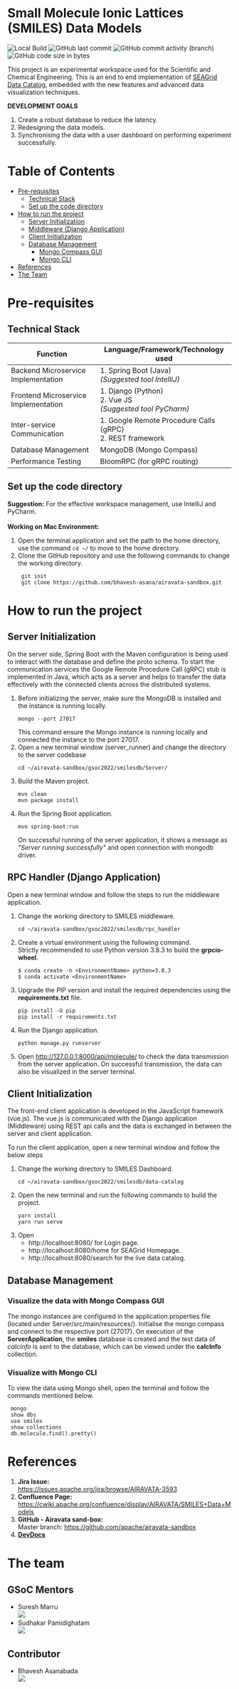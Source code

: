 # Small Molecule Ionic Lattices (SMILES) Data Models

![Local Build](https://img.shields.io/badge/local%20build-successful%20-green)
![GitHub last commit](https://img.shields.io/github/last-commit/bhavesh-asana/airavata-sandbox)
![GitHub commit activity (branch)](https://img.shields.io/github/commit-activity/m/bhavesh-asana/airavata-sandbox/master)
![GitHub code size in bytes](https://img.shields.io/github/languages/code-size/bhavesh-asana/airavata-sandbox)

This project is an experimental workspace used for the Scientific and Chemical Engineering.
This is an end to end implementation of [SEAGrid Data Catalog](https://data.seagrid.org/),
embedded with the new features and advanced data visualization techniques.

**DEVELOPMENT GOALS**

1. Create a robust database to reduce the latency.
2. Redesigning the data models.
3. Synchronising the data with a user dashboard on performing experiment successfully.

# Table of Contents

- [Pre-requisites](#pre-requisites)
  - [Technical Stack](#technical-stack)
  - [Set up the code directory](#set-up-the-code-directory)
- [How to run the project](#how-to-run-the-project)
  - [Server Initialization](#server-initialization)
  - [Middleware (Django Application)](#middleware-django-application)
  - [Client Initialization](#client-initialization)
  - [Database Management](#database-management)
    - [Mongo Compass GUI](#visualize-the-data-with-mongo-compass-gui)
    - [Mongo CLI](#visualize-with-mongo-cli)
- [References](#references)
- [The Team](#the-team)

# Pre-requisites

## Technical Stack

| **Function**                         | **Language/Framework/Technology used**                              |
| ------------------------------------ | ------------------------------------------------------------------- |
| Backend Microservice Implementation  | 1. Spring Boot (Java) <br/> _(Suggested tool IntelliJ)_             |
| Frontend Microservice Implementation | 1. Django (Python) <br/> 2. Vue JS <br/> _(Suggested tool PyCharm)_ |
| Inter-service Communication          | 1. Google Remote Procedure Calls (gRPC) <br/> 2. REST framework     |
| Database Management                  | MongoDB (Mongo Compass)                                             |
| Performance Testing                  | BloomRPC (for gRPC routing)                                         |

## Set up the code directory

**Suggestion:** For the effective workspace management, use IntelliJ and PyCharm.<br/><br/>
**Working on Mac Environment:** <br/>

1. Open the terminal application and set the path to the home directory,
   use the command `cd ~/` to move to the home directory.
2. Clone the GitHub repository and use the following commands to change
   the working directory.
   ```commandline
    git init
    git clone https://github.com/bhavesh-asana/airavata-sandbox.git
   ```

# How to run the project

## Server Initialization

On the server side, Spring Boot with the Maven configuration is being used to interact with the database and define the proto schema. To start the communication services the
Google Remote Procedure Call (gRPC) stub is implemented in Java, which
acts as a server and helps to transfer the data effectively with the
connected clients across the distributed systems.

1. Before initializing the server, make sure the MongoDB is installed and the instance
   is running locally.
   ```commandline
   mongo --port 27017
   ```
   This command ensure the Mongo instance is running locally and connected the instance to the port 27017.
2. Open a new terminal window (server_runner) and change the directory to the
   server codebase
   ```commandline
   cd ~/airavata-sandbox/gsoc2022/smilesdb/Server/
   ```
3. Build the Maven project.
   ```commandline
   mvn clean
   mvn package install
   ```
4. Run the Spring Boot application.
   ```commandline
   mvn spring-boot:run
   ```
   On successful running of the server application, it shows a message as
   _"Server running successfully"_ and open connection with mongodb driver.

## RPC Handler (Django Application)

Open a new terminal window and follow the steps to run the middleware application.

1. Change the working directory to SMILES middleware.
   ```commandline
   cd ~/airavata-sandbox/gsoc2022/smilesdb/rpc_handler
   ```
2. Create a virtual environment using the following command. <br/>
   Strictly recommended to use Python version 3.8.3 to build the **grpcio-wheel**.
   ```commandline
   $ conda create -n <EnvironmentName> python=3.8.3
   $ conda activate <EnvironmentName>
   ```
3. Upgrade the PIP version and install the required dependencies using the **requirements.txt** file.
   ```commandline
   pip install -U pip
   pip install -r requirements.txt
   ```
4. Run the Django application.
   ```commandline
   python manage.py runserver
   ```
5. Open http://127.0.0.1:8000/api/molecule/ to check the data transmission from
   the server application. On successful transmission, the data can also be visualized
   in the server terminal.

## Client Initialization

The front-end client application is developed in the JavaScript framework (vue.js).
The vue.js is communicated with the Django application (Middleware)
using REST api calls and the data is exchanged in between the server
and client application.

To run the client application, open a new terminal window and follow the below steps

1. Change the working directory to SMILES Dashboard.
   ```commandline
   cd ~/airavata-sandbox/gsoc2022/smilesdb/data-catalog
   ```
2. Open the new terminal and run the following commands to build the project.
   ```commandline
   yarn install
   yarn run serve
   ```
3. Open
   - http://localhost:8080/ for Login page.
   - http://localhost:8080/home for SEAGrid Homepage.
   - http://localhost:8080/search for the live data catalog.

## Database Management

### Visualize the data with Mongo Compass GUI

The mongo instances are configured in the application.properties file (located
under Server/src/main/resources/). Initialise the mongo compass and connect
to the respective port (27017). On execution of the **ServerApplication**,
the **smiles** database is created and the test data of _calcinfo_ is sent
to the database, which can be viewed under the **calcInfo** collection.

### Visualize with Mongo CLI

To view the data using Mongo shell, open the terminal and follow the commands
mentioned below.

```mongo
 mongo
 show dbs
 use smiles
 show collections
 db.molecule.find().pretty()
```

# References

1. **Jira Issue:** <br/>
   https://issues.apache.org/jira/browse/AIRAVATA-3593
2. **Confluence Page:** <br/>
   https://cwiki.apache.org/confluence/display/AIRAVATA/SMILES+Data+Models
3. **GitHub - Airavata sand-box:** <br/>
   Master branch: https://github.com/apache/airavata-sandbox
4. [**DevDocs**](dev_docs.md)

# The team

## GSoC Mentors

- Suresh Marru<br/>
  [<img src="https://img.shields.io/badge/LinkedIn-0077B5?style=plastic&logo=linkedin&logoColor=white" />](https://www.linkedin.com/in/sureshmarru/)
- Sudhakar Pamidighatam <br/>
  [<img src="https://img.shields.io/badge/LinkedIn-0077B5?style=plastic&logo=linkedin&logoColor=white" />](https://www.linkedin.com/in/sudhakar-pamidighantam-0074a77/)

## Contributor

- Bhavesh Asanabada <br/>
  [<img src="https://img.shields.io/badge/LinkedIn-0077B5?style=plastic&logo=linkedin&logoColor=white" />](https://www.linkedin.com/in/bhavesh-asana/)
